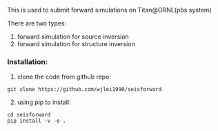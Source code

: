This is used to submit forward simulations on Titan@ORNL(pbs system)

There are two types:
1) forward simulation for source inversion
2) forward simulation for structure inversion

### Installation:
1) clone the code from github repo:
```
git clone https://github.com/wjlei1990/seisforward
```

2) using pip to install:
```
cd seisforward
pip install -v -e .
```
